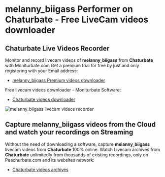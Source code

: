 # melanny_biigass Performer on Chaturbate - Free LiveCam videos downloader

## Chaturbate Live Videos Recorder

Monitor and record livecam videos of **melanny_biigass** from **Chaturbate** with Moniturbate.com
Get a premium trial for free by just and only registering with your Email address:
* [melanny_biigass Premium videos downloader](https://moniturbate.com/request-demo-licence-key.html)

Free livecam videos downloader - Moniturbate Software:
* [Chaturbate videos downloader](https://moniturbate.com/moniturbate-download-software.html)

![melanny_biigass livecam videos recorder](https://peachurnet.com/templates/moniturbate-software.png)


## Capture melanny_biigass videos from the Cloud and watch your recordings on Streaming

Without the need of downloading a software, capture **melanny_biigass** livecam videos from **Chaturbate** 100% online.
Watch Livecam archives from **Chaturbate** unlimitedly from thousands of existing recordings, only on Peachurbate.com and its websites network:
* [Chaturbate videos archives](https://peachurnet.com/)